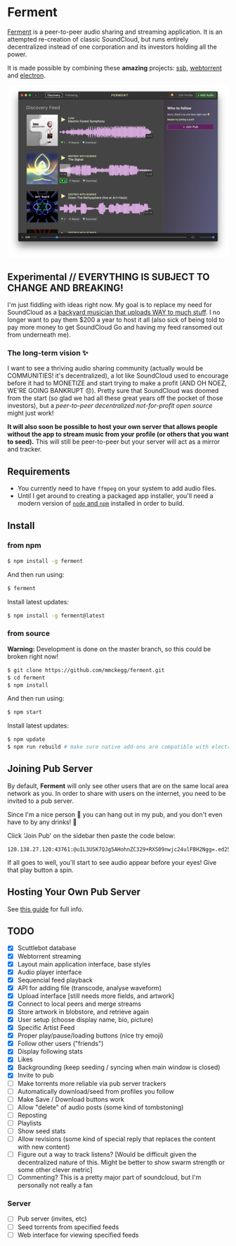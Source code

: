 # Ferment

[Ferment](http://ferment.audio) is a peer-to-peer audio sharing and streaming application. It is an attempted re-creation of classic SoundCloud, but runs entirely decentralized instead of one corporation and its investors holding all the power.

It is made possible by combining these **amazing** projects: [ssb](https://scuttlebot.io/), [webtorrent](https://webtorrent.io/) and [electron](http://electron.atom.io/).

![](/assets/ferment-screenshot-0.0.0.jpg)

## Experimental // EVERYTHING IS SUBJECT TO CHANGE AND BREAKING!

I'm just fiddling with ideas right now. My goal is to replace my need for SoundCloud as a [backyard musician that uploads WAY to much stuff](https://soundcloud.com/destroy-with-science). I no longer want to pay them $200 a year to host it all (also sick of being told to pay more money to get SoundCloud Go and having my feed ransomed out from underneath me).

### The long-term vision ✨

I want to see a thriving audio sharing community (actually would be COMMUNITIES! it's decentralized), a lot like SoundCloud used to encourage before it had to MONETIZE and start trying to make a profit (AND OH NOEZ, WE'RE GOING BANKRUPT 😞). Pretty sure that SoundCloud was doomed from the start (so glad we had all these great years off the pocket of those investors), but a _peer-to-peer decentralized not-for-profit open source_ might just work!

**It will also soon be possible to host your own server that allows people without the app to stream music from your profile (or others that you want to seed).** This will still be peer-to-peer but your server will act as a mirror and tracker.

## Requirements

- You currently need to have `ffmpeg` on your system to add audio files.
- Until I get around to creating a packaged app installer, you'll need a modern version of [`node` and `npm`](https://nodejs.org) installed in order to build.

## Install

### from npm

```bash
$ npm install -g ferment
```

And then run using:

```bash
$ ferment
```

Install latest updates:

```bash
$ npm install -g ferment@latest
```

### from source

**Warning:** Development is done on the master branch, so this could be broken right now!

```bash
$ git clone https://github.com/mmckegg/ferment.git
$ cd ferment
$ npm install
```

And then run using:

```bash
$ npm start
```

Install latest updates:

```bash
$ npm update
$ npm run rebuild # make sure native add-ons are compatible with electron version
```

## Joining Pub Server

By default, **Ferment** will only see other users that are on the same local area network as you. In order to share with users on the internet, you need to be invited to a pub server.

Since I'm a nice person 💖 you can hang out in my pub, and you don't even have to by any drinks! 🍻

Click 'Join Pub' on the sidebar then paste the code below:

```
120.138.27.120:43761:@uIL3USK7QJg5AHohnZC329+RXS09nwjc24ulFBH2Ngg=.ed25519~G0c0KMPSsZynwgM4wBLoUpfIyAP5gX9At2Ngs56tfmM=
```

If all goes to well, you'll start to see audio appear before your eyes! Give that play button a spin.

## Hosting Your Own Pub Server

See [this guide](http://ssbc.github.io/docs/scuttlebot/howto-setup-a-pub.html) for full info.

## TODO

- [x] Scuttlebot database
- [x] Webtorrent streaming
- [x] Layout main application interface, base styles
- [x] Audio player interface
- [x] Sequencial feed playback
- [x] API for adding file (transcode, analyse waveform)
- [x] Upload interface [still needs more fields, and artwork]
- [x] Connect to local peers and merge streams
- [x] Store artwork in blobstore, and retrieve again
- [x] User setup (choose display name, bio, picture)
- [x] Specific Artist Feed
- [x] Proper play/pause/loading buttons (nice try emoji)
- [x] Follow other users ("friends")
- [x] Display following stats
- [x] Likes
- [x] Backgrounding (keep seeding / syncing when main window is closed)
- [x] Invite to pub
- [ ] Make torrents more reliable via pub server trackers
- [ ] Automatically download/seed from profiles you follow
- [ ] Make Save / Download buttons work
- [ ] Allow "delete" of audio posts (some kind of tombstoning)
- [ ] Reposting
- [ ] Playlists
- [ ] Show seed stats
- [ ] Allow revisions (some kind of special reply that replaces the content with new content)
- [ ] Figure out a way to track listens? [Would be difficult given the decentralized nature of this. Might be better to show swarm strength or some other clever metric]
- [ ] Commenting? This is a pretty major part of soundcloud, but I'm personally not really a fan

### Server

- [ ] Pub server (invites, etc)
- [ ] Seed torrents from specified feeds
- [ ] Web interface for viewing specified feeds
